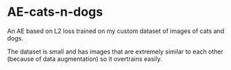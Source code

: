 # AE-cats-n-dogs

An AE based on L2 loss trained on my custom dataset of images of cats and dogs.

The dataset is small and has images that are extremely similar to each other (because of data augmentation) so it overtrains easily. 
